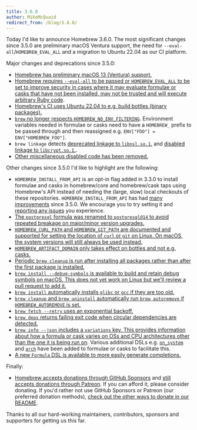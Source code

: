 ```yaml
---
title: 3.6.0
author: MikeMcQuaid
redirect_from: /blog/3.6.0/
---
```


Today I'd like to announce Homebrew 3.6.0. The most significant changes since 3.5.0 are preliminary macOS Ventura support, the need for `--eval-all`/`HOMEBREW_EVAL_ALL` and a migration to Ubuntu 22.04 as our CI platform.

Major changes and deprecations since 3.5.0:

- [Homebrew has preliminary macOS 13 (Ventura) support.](https://github.com/Homebrew/brew/pull/13390)
- [Homebrew requires `--eval-all` to be passed or `HOMEBREW_EVAL_ALL` to be set to improve security in cases where it may evaluate formulae or casks that have not been installed, may not be trusted and will execute arbitrary Ruby code](https://github.com/Homebrew/brew/pull/13790).
- [Homebrew's CI uses Ubuntu 22.04 to e.g. build bottles (binary packages).](https://github.com/Homebrew/brew/pull/13733)
- [`brew` no longer respects `HOMEBREW_NO_ENV_FILTERING`](https://github.com/Homebrew/brew/pull/13595). Environment variables needed in formulae or casks need to have a `HOMEBREW_` prefix to be passed through and then reassigned e.g. `ENV["FOO"] = ENV["HOMEBREW_FOO"]`.
- `brew linkage` detects [deprecated linkage to `libnsl.so.1`.](https://github.com/Homebrew/brew/pull/13741) and [disabled linkage to `libcrypt.so.1`.](https://github.com/Homebrew/brew/pull/13740).
- [Other miscellaneous disabled code has been removed.](https://github.com/Homebrew/brew/pull/13743)

Other changes since 3.5.0 I'd like to highlight are the following:

- `HOMEBREW_INSTALL_FROM_API` is an opt-in flag added in 3.3.0 to install formulae and casks in homebrew/core and homebrew/cask taps using Homebrew's API instead of needing the (large, slow) local checkouts of these repositories. `HOMEBREW_INSTALL_FROM_API` has had [many](https://github.com/Homebrew/brew/pull/13439) [improvements](https://github.com/Homebrew/brew/pull/13440) since 3.5.0. We encourage you to try setting it and [reporting any issues](https://github.com/Homebrew/brew/issues/new/choose) you experience.
- [The `postgresql` formula was renamed to `postgresql@14` to avoid repeated breakage on major/minor version upgrades.](https://github.com/Homebrew/homebrew-core/pull/107726)
- [`HOMEBREW_CURL_PATH` and `HOMEBREW_GIT_PATH` are documented and supported for setting the location of `curl` or `git` on Linux. On macOS, the system versions will still always be used instead.](https://github.com/Homebrew/brew/pull/13423)
- [`HOMEBREW_ARTIFACT_DOMAIN` only takes effect on bottles and not e.g. casks.](https://github.com/Homebrew/brew/pull/13258)
- [Periodic `brew cleanup` is run after installing all packages rather than after the first package is installed.](https://github.com/Homebrew/brew/pull/13569)
- [`brew install --debug-symbols` is available to build and retain debug symbols on macOS. This does not yet work on Linux but we'll review a pull request to add it.](https://github.com/Homebrew/brew/pull/13608)
- [`brew install` automatically installs `glibc` or `gcc` if they are too old.](https://github.com/Homebrew/brew/pull/13577)
- [`brew cleanup` and `brew uninstall` automatically run `brew autoremove` if `HOMEBREW_AUTOREMOVE` is set.](https://github.com/Homebrew/brew/pull/13532)
- [`brew fetch --retry` uses an exponential backoff.](https://github.com/Homebrew/brew/pull/13807)
- [`brew deps` returns failing exit code when circular dependencies are detected.](https://github.com/Homebrew/brew/pull/13777)
- [`brew info --json` includes a `variations` key. This provides information about how a formula or cask varies on OSs and CPU architectures other than the one it is being run on](https://github.com/Homebrew/brew/pull/13589). Various additional DSLs e.g. [`on_system`](https://github.com/Homebrew/brew/pull/13451) and [`arch`](https://github.com/Homebrew/brew/pull/13657) have been added to formulae or casks to facilitate this.
- [A new `Formula` DSL is available to more easily generate completions.](https://github.com/Homebrew/brew/pull/13536)

Finally:

- [Homebrew accepts donations through GitHub Sponsors](https://github.com/sponsors/Homebrew) and [still accepts donations through Patreon](https://www.patreon.com/homebrew). If you can afford it, please consider donating. If you'd rather not use GitHub Sponsors or Patreon (our preferred donation methods), [check out the other ways to donate in our README](https://github.com/homebrew/brew/#donations).

Thanks to all our hard-working maintainers, contributors, sponsors and supporters for getting us this far.
